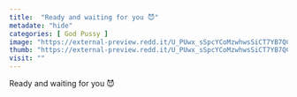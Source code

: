 ```yaml
---
title:  "Ready and waiting for you 😈"
metadate: "hide"
categories: [ God Pussy ]
image: "https://external-preview.redd.it/U_PUwx_sSpcYCoMzwhwsSiCT7YB7QCfXNNr21L5DpFM.jpg?auto=webp&s=428ec0b184516366cd3f5d088b922f5f5cb9eec8"
thumb: "https://external-preview.redd.it/U_PUwx_sSpcYCoMzwhwsSiCT7YB7QCfXNNr21L5DpFM.jpg?width=1080&crop=smart&auto=webp&s=6373071fad92936325249520dca4255ab8f53f10"
visit: ""
---
```

Ready and waiting for you 😈
